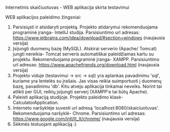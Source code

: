 Internetinis skaičiuotuvas - WEB aplikacija skirta testavimui

WEB aplikacijos paleidimo žingsniai:
1. Parsisiųsti ir atsidaryti projektą. Projekto atidarymui rekomenduojama programinė įranga- IntelliJ studija. Parsisiuntimo url adresas: https://www.jetbrains.com/idea/download/#section=windows (naujausia versija)
2. Įsijungti duomenų bazę (MySQL). Atskirai serverio (Apache/ Tomcat) jungti nereikia- Tomcat serveris automatiškai paleidžiamas kartu su projektu. Rekomenduojama programinė įranga- XAMPP. Parsisiuntimo url adresas: https://www.apachefriends.org/download.html (naujausia versija)
3. Projekto viduje (testavimui -> src -> sql) yra aplankas pavadinimu 'sql', kuriame yra lentelės su įrašais. Jas visas reikia suimportuoti į duomenų bazę, pavadinimu 'db'. Kitu atveju aplikacija tinkamai neveiks. Norint tai atlikti per GUI, reiktų įsijungti serverį (XAMPP'e tai būtų Apache).
4. Paleisti aplikaciją studijoje. Projekto paleidimo klasė- CalculatorApplication.
5. Interneto naršyklėje suvesti url adresą 'localhost:8080/skaiciuotuvas'. Rekomenduojama naršyklė- Chrome. Parsisiuntimo url adresas: https://www.google.com/intl/lt_lt/chrome/ (naujausia versija)
6. Sėkmės testuojant aplikaciją :)
